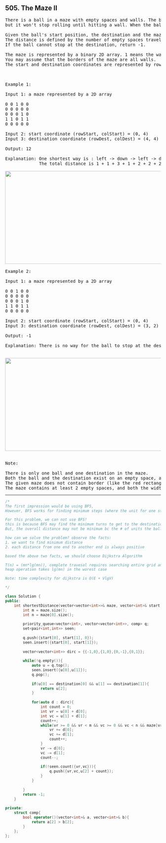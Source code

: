 ## 505. The Maze II
<pre>
There is a ball in a maze with empty spaces and walls. The ball can go through empty spaces by rolling up, down, left or right, 
but it won't stop rolling until hitting a wall. When the ball stops, it could choose the next direction.

Given the ball's start position, the destination and the maze, find the shortest distance for the ball to stop at the destination. 
The distance is defined by the number of empty spaces traveled by the ball from the start position (excluded) to the destination (included). 
If the ball cannot stop at the destination, return -1.

The maze is represented by a binary 2D array. 1 means the wall and 0 means the empty space. 
You may assume that the borders of the maze are all walls. 
The start and destination coordinates are represented by row and column indexes.

 

Example 1:

Input 1: a maze represented by a 2D array

0 0 1 0 0
0 0 0 0 0
0 0 0 1 0
1 1 0 1 1
0 0 0 0 0

Input 2: start coordinate (rowStart, colStart) = (0, 4)
Input 3: destination coordinate (rowDest, colDest) = (4, 4)

Output: 12

Explanation: One shortest way is : left -> down -> left -> down -> right -> down -> right.
             The total distance is 1 + 1 + 3 + 1 + 2 + 2 + 2 = 12.

<img src = "https://github.com/fengyanglin09/fengyanglin09leetcode/blob/master/images/maze_1_example_1.png" width = 600 height = 300>

Example 2:

Input 1: a maze represented by a 2D array

0 0 1 0 0
0 0 0 0 0
0 0 0 1 0
1 1 0 1 1
0 0 0 0 0

Input 2: start coordinate (rowStart, colStart) = (0, 4)
Input 3: destination coordinate (rowDest, colDest) = (3, 2)

Output: -1

Explanation: There is no way for the ball to stop at the destination.


<img src = "https://github.com/fengyanglin09/fengyanglin09leetcode/blob/master/images/maze_1_example_2.png" width = 600 height = 300>
 

Note:

There is only one ball and one destination in the maze.
Both the ball and the destination exist on an empty space, and they will not be at the same position initially.
The given maze does not contain border (like the red rectangle in the example pictures), but you could assume the border of the maze are all walls.
The maze contains at least 2 empty spaces, and both the width and height of the maze won't exceed 100.
</pre>

----------------------------------------------------------------------------

```c++
/*
The first impression would be using BFS,
However, BFS works for finding minimum steps (where the unit for one step is the same)

For this problem, we can not use BFS! 
this is because BFS may find the minimum turns to get to the destination,
But, the overall distance may not be minimum bc the # of units the ball travel at each turn is different

how can we solve the problem? observe the facts:
1. we want to find minimum distance
2. each distance from one end to another end is always positive

based the above two facts, we should choose Dijkstra Algorithm

T(n) = (mn*lg(mn)), complete travesal requires searching entire grid and that takes O(mn) in the worest case
heap operation takes lg(mn) in the worest case

Note: time complexity for dijkstra is O(E + VlgV)

*/

class Solution {
public:
    int shortestDistance(vector<vector<int>>& maze, vector<int>& start, vector<int>& destination) {
        int m = maze.size();
        int n = maze[0].size();
        
        priority_queue<vector<int>, vector<vector<int>>, comp> q;
        set<pair<int,int>> seen;
        
        q.push({start[0], start[1], 0});
        seen.insert({start[0], start[1]});
        
        vector<vector<int>> dirc = {{-1,0},{1,0},{0,-1},{0,1}};
        
        while(!q.empty()){
            auto u = q.top();
            seen.insert({u[0],u[1]});
            q.pop();
            
            if(u[0] == destination[0] && u[1] == destination[1]){
                return u[2];
            }
            
            for(auto d : dirc){
                int count = 0;
                int vr = u[0] + d[0];
                int vc = u[1] + d[1];
                count++;
                while(vr >= 0 && vr < m && vc >= 0 && vc < n && maze[vr][vc] == 0){
                    vr += d[0];
                    vc += d[1];
                    count++;
                }
                vr -= d[0];
                vc -= d[1];
                count--;
                
                if(!seen.count({vr,vc})){
                    q.push({vr,vc,u[2] + count});
                }
            }
            
        }
        return -1;
    }
    
private:
    struct comp{
        bool operator()(vector<int>& a, vector<int>& b){
            return a[2] > b[2];
        }
    };    
};

```
